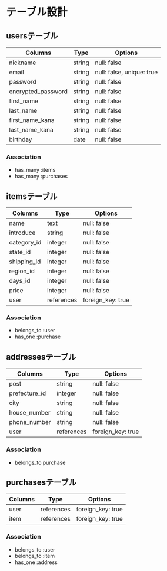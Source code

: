 # テーブル設計

## usersテーブル

| Columns            | Type       | Options                    |
| ------------------ | ---------- | -------------------------- |
| nickname           | string     | null: false                |
| email              | string     | null: false,  unique: true |
| password           | string     | null: false                |
| encrypted_password | string     | null: false                |
| first_name         | string     | null: false                |
| last_name          | string     | null: false                |
| first_name_kana    | string     | null: false                |
| last_name_kana     | string     | null: false                |
| birthday           | date       | null: false                |

### Association

- has_many :items
- has_many :purchases



## itemsテーブル

| Columns     | Type       | Options           |
| ----------- | ---------- | ----------------- |
| name        | text       | null: false       |
| introduce   | string     | null: false       |
| category_id | integer    | null: false       |
| state_id    | integer    | null: false       |
| shipping_id | integer    | null: false       |
| region_id   | integer    | null: false       |
| days_id     | integer    | null: false       |
| price       | integer    | null: false       |
| user        | references | foreign_key: true |

###  Association

- belongs_to :user
- has_one :purchase


## addressesテーブル

| Columns       | Type       | Options           |
| ------------- | ---------- | ----------------- |
| post          | string     | null: false       |
| prefecture_id | integer    | null: false       |
| city          | string     | null: false       |
| house_number  | string     | null: false       |
| phone_number  | string     | null: false       |
| user          | references | foreign_key: true |

### Association

- belongs_to purchase


## purchasesテーブル

| Columns | Type       | Options           |
| ------- | ---------- | ----------------- |
| user    | references | foreign_key: true |
| item    | references | foreign_key: true |

### Association

- belongs_to :user
- belongs_to :item
- has_one :address